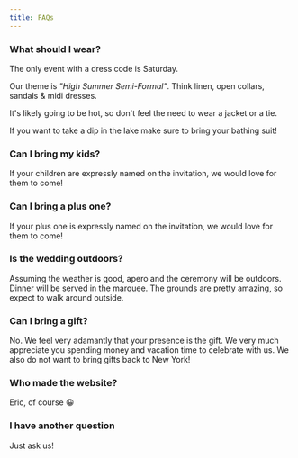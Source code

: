 ```yaml
---
title: FAQs
---
```


### What should I wear?

The only event with a dress code is Saturday. 

Our theme is *"High Summer Semi-Formal"*. Think linen, open collars, sandals & midi dresses.

It's likely going to be hot, so don't feel the need to wear a jacket or a tie.

If you want to take a dip in the lake make sure to bring your bathing suit!


### Can I bring my kids?

If your children are expressly named on the invitation, we would love for them to come!

### Can I bring a plus one?

If your plus one is expressly named on the invitation, we would love for them to come!

### Is the wedding outdoors?

Assuming the weather is good, apero and the ceremony will be outdoors. Dinner will be served in the marquee. The grounds are pretty amazing, so expect to walk around outside.

### Can I bring a gift?

No. We feel very adamantly that your presence is the gift. We very much appreciate you spending money and vacation time to celebrate with us. We also do not want to bring gifts back to New York!

### Who made the website?

Eric, of course 😀 


### I have another question

Just ask us!